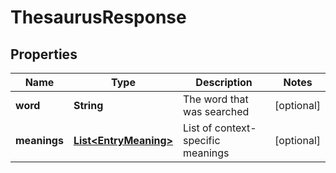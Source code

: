 
# ThesaurusResponse

## Properties
Name | Type | Description | Notes
------------ | ------------- | ------------- | -------------
**word** | **String** | The word that was searched |  [optional]
**meanings** | [**List&lt;EntryMeaning&gt;**](EntryMeaning.md) | List of context-specific meanings |  [optional]




